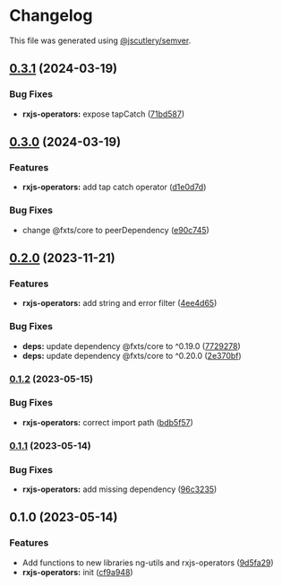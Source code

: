 # Changelog

This file was generated using [@jscutlery/semver](https://github.com/jscutlery/semver).

## [0.3.1](https://github.com/DaSchTour/dasch-ng/compare/rxjs-operators/0.3.0...rxjs-operators/0.3.1) (2024-03-19)


### Bug Fixes

* **rxjs-operators:** expose tapCatch ([71bd587](https://github.com/DaSchTour/dasch-ng/commit/71bd587eee86c525e516865c973db4595ab31b6b))

## [0.3.0](https://github.com/DaSchTour/dasch-ng/compare/rxjs-operators/0.2.0...rxjs-operators/0.3.0) (2024-03-19)


### Features

* **rxjs-operators:** add tap catch operator ([d1e0d7d](https://github.com/DaSchTour/dasch-ng/commit/d1e0d7ddc98c5be5b0be04d411da91052aa95202))


### Bug Fixes

* change @fxts/core to peerDependency ([e90c745](https://github.com/DaSchTour/dasch-ng/commit/e90c745965100ffa38fe59560de47a08cf693127))

## [0.2.0](https://github.com/DaSchTour/dasch-ng/compare/rxjs-operators/0.1.2...rxjs-operators/0.2.0) (2023-11-21)


### Features

* **rxjs-operators:** add string and error filter ([4ee4d65](https://github.com/DaSchTour/dasch-ng/commit/4ee4d652a5f3c41605e2126892e9665ac78f42b0))


### Bug Fixes

* **deps:** update dependency @fxts/core to ^0.19.0 ([7729278](https://github.com/DaSchTour/dasch-ng/commit/7729278f867e35e609203e7b81e3581909a56f4e))
* **deps:** update dependency @fxts/core to ^0.20.0 ([2e370bf](https://github.com/DaSchTour/dasch-ng/commit/2e370bf1a1c77d0447536bfbc3318dad09e40e40))

### [0.1.2](https://github.com/DaSchTour/dasch-ng/compare/rxjs-operators/0.1.1...rxjs-operators/0.1.2) (2023-05-15)


### Bug Fixes

* **rxjs-operators:** correct import path ([bdb5f57](https://github.com/DaSchTour/dasch-ng/commit/bdb5f576eda7643739cee5adf12f94db6930eb89))

### [0.1.1](https://github.com/DaSchTour/dasch-ng/compare/rxjs-operators/0.1.0...rxjs-operators/0.1.1) (2023-05-14)


### Bug Fixes

* **rxjs-operators:** add missing dependency ([96c3235](https://github.com/DaSchTour/dasch-ng/commit/96c3235e90cddcac6e8f9cc10dfd63f769b58d35))

## 0.1.0 (2023-05-14)


### Features

* Add functions to new libraries ng-utils and rxjs-operators ([9d5fa29](https://github.com/DaSchTour/dasch-ng/commit/9d5fa29024e526cddc29fe8e0849fb634c3fa705))
* **rxjs-operators:** init ([cf9a948](https://github.com/DaSchTour/dasch-ng/commit/cf9a948de2b3ecb09651e7ae298424d6a690ae99))
